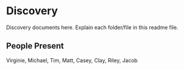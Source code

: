 # Discovery

Discovery documents here. Explain each folder/file in this readme file.

## People Present

Virginie, Michael, Tim, Matt, Casey, Clay, Riley, Jacob
